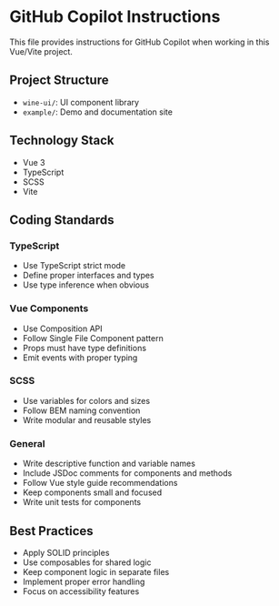 # GitHub Copilot Instructions

This file provides instructions for GitHub Copilot when working in this Vue/Vite project.

## Project Structure

- `wine-ui/`: UI component library
- `example/`: Demo and documentation site

## Technology Stack

- Vue 3
- TypeScript
- SCSS
- Vite

## Coding Standards

### TypeScript

- Use TypeScript strict mode
- Define proper interfaces and types
- Use type inference when obvious

### Vue Components

- Use Composition API
- Follow Single File Component pattern
- Props must have type definitions
- Emit events with proper typing

### SCSS

- Use variables for colors and sizes
- Follow BEM naming convention
- Write modular and reusable styles

### General

- Write descriptive function and variable names
- Include JSDoc comments for components and methods
- Follow Vue style guide recommendations
- Keep components small and focused
- Write unit tests for components

## Best Practices

- Apply SOLID principles
- Use composables for shared logic
- Keep component logic in separate files
- Implement proper error handling
- Focus on accessibility features
